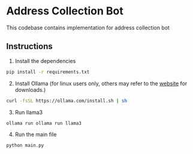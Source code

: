 # Address Collection Bot

This codebase contains implementation for address collection bot

## Instructions

1. Install the dependencies
```bash
pip install -r requirements.txt
```

2. Install Ollama (for linux users only, others may refer to the [website](https://ollama.com/download/) for downloads.)
```bash
curl -fsSL https://ollama.com/install.sh | sh
```

3. Run llama3 
```bash
ollama run ollama run llama3
```

4. Run the main file 
```bash
python main.py
```
